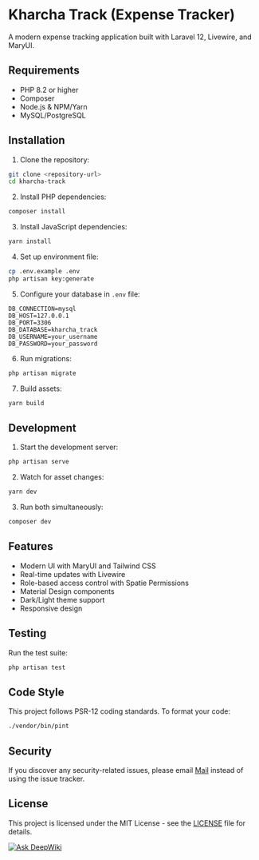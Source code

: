 # Kharcha Track (Expense Tracker)

A modern expense tracking application built with Laravel 12, Livewire, and MaryUI.

## Requirements

- PHP 8.2 or higher
- Composer
- Node.js & NPM/Yarn
- MySQL/PostgreSQL

## Installation

1. Clone the repository:
```bash
git clone <repository-url>
cd kharcha-track
```

2. Install PHP dependencies:
```bash
composer install
```

3. Install JavaScript dependencies:
```bash
yarn install
```

4. Set up environment file:
```bash
cp .env.example .env
php artisan key:generate
```

5. Configure your database in `.env` file:
```env
DB_CONNECTION=mysql
DB_HOST=127.0.0.1
DB_PORT=3306
DB_DATABASE=kharcha_track
DB_USERNAME=your_username
DB_PASSWORD=your_password
```

6. Run migrations:
```bash
php artisan migrate
```

7. Build assets:
```bash
yarn build
```

## Development

1. Start the development server:
```bash
php artisan serve
```

2. Watch for asset changes:
```bash
yarn dev
```

3. Run both simultaneously:
```bash
composer dev
```

## Features

- Modern UI with MaryUI and Tailwind CSS
- Real-time updates with Livewire
- Role-based access control with Spatie Permissions
- Material Design components
- Dark/Light theme support
- Responsive design

## Testing

Run the test suite:
```bash
php artisan test
```

## Code Style

This project follows PSR-12 coding standards. To format your code:
```bash
./vendor/bin/pint
```

## Security

If you discover any security-related issues, please email [Mail](mailto:remanbuddhacharya@gmail.com) instead of using the issue tracker.

## License

This project is licensed under the MIT License - see the [LICENSE](LICENSE) file for details.

[![Ask DeepWiki](https://deepwiki.com/badge.svg)](https://deepwiki.com/RemonBuddhacharya/kharcha-track)
